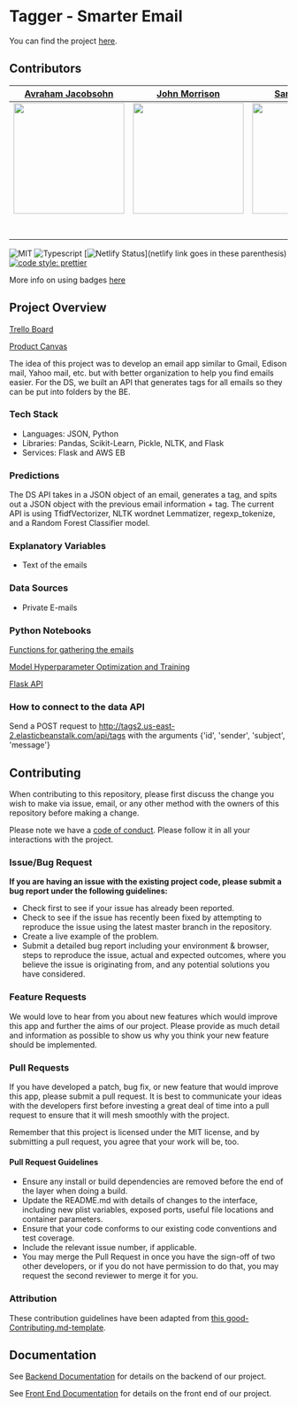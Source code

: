 # Tagger - Smarter Email

You can find the project [here](https://tagger-fe-revert.now.sh/).

## Contributors
[Avraham Jacobsohn](https://github.com/noreallyimfine) |  [John Morrison](https://github.com/JohnMorrisonn) | [Samuel Hepner](https://github.com/samuelhepner)
----------------------------------------------------------------------------------------------------------- | ----------------------------------------------------------------------------------------------------------- | -----------------------------------------------------------------------------------------------------------
[<img src="https://ca.slack-edge.com/T4JUEB3ME-UJJJCQN4R-3d9845ab1b54-512" width = "200" />](https://github.com/noreallyimfine) | [<img src="https://ca.slack-edge.com/T4JUEB3ME-UL5V3G7A9-f4a14f4623d7-512" width = "200" />](https://github.com/JohnMorrisonn) | [<img src="https://ca.slack-edge.com/T4JUEB3ME-UJ5GAHMS7-abc28b1e9d94-512" width = "200" />](https://github.com/samuelhepner)
[<img src="https://github.com/favicon.ico" width="15"> ](https://github.com/noreallyimfine)|[<img src="https://github.com/favicon.ico" width="15"> ](https://github.com/JohnMorrisonn) | [<img src="https://github.com/favicon.ico" width="15"> ](https://github.com/samuelhepner)
[ <img src="https://static.licdn.com/sc/h/al2o9zrvru7aqj8e1x2rzsrca" width="15"> ](https://www.linkedin.com/in/avraham-jacobsohn-b88b4526/) | [ <img src="https://static.licdn.com/sc/h/al2o9zrvru7aqj8e1x2rzsrca" width="15"> ](https://www.linkedin.com/in/johnjmorrison/) | [ <img src="https://static.licdn.com/sc/h/al2o9zrvru7aqj8e1x2rzsrca" width="15"> ](https://www.linkedin.com/in/samuel-hepner/)  



![MIT](https://img.shields.io/packagist/l/doctrine/orm.svg)
![Typescript](https://img.shields.io/npm/types/typescript.svg?style=flat)
[![Netlify Status](https://api.netlify.com/api/v1/badges/b5c4db1c-b10d-42c3-b157-3746edd9e81d/deploy-status)](netlify link goes in these parenthesis)
[![code style: prettier](https://img.shields.io/badge/code_style-prettier-ff69b4.svg?style=flat-square)](https://github.com/prettier/prettier)

More info on using badges [here](https://github.com/badges/shields)

## Project Overview

[Trello Board](https://trello.com/b/39GG7MwY/tagger-smarter-email)

[Product Canvas](https://www.notion.so/Tagger-Smarter-Email-01673a2ed9e54cb8834b959ad39f7de2)

The idea of this project was to develop an email app similar to Gmail, Edison mail, Yahoo mail, etc. but with better organization to help you find emails easier. For the DS, we built an API that generates tags for all emails so they can be put into folders by the BE.

### Tech Stack

 -   Languages: JSON, Python
 -   Libraries: Pandas, Scikit-Learn, Pickle, NLTK, and Flask
 -   Services: Flask and AWS EB

### Predictions

The DS API takes in a JSON object of an email, generates a tag, and spits out a JSON object with the previous email information + tag. The current API is using TfidfVectorizer, NLTK wordnet Lemmatizer, regexp_tokenize, and a Random Forest Classifier model.

### Explanatory Variables

-   Text of the emails 

### Data Sources

-   Private E-mails

### Python Notebooks

[Functions for gathering the emails](https://github.com/samuelhepner/tagger-ds/blob/master/Jay%20email%20functions/email_functions.ipynb)

[Model Hyperparameter Optimization and Training](https://github.com/Lambda-School-Labs/tagger-ds/blob/sam-branch/labs_sam(3).ipynb)

[Flask API](https://github.com/Lambda-School-Labs/tagger-ds/blob/sam-branch/API/application.py)


### How to connect to the data API

Send a POST request to http://tags2.us-east-2.elasticbeanstalk.com/api/tags with the arguments {'id', 'sender', 'subject', 'message'}

## Contributing

When contributing to this repository, please first discuss the change you wish to make via issue, email, or any other method with the owners of this repository before making a change.

Please note we have a [code of conduct](./code_of_conduct.md.md). Please follow it in all your interactions with the project.

### Issue/Bug Request

 **If you are having an issue with the existing project code, please submit a bug report under the following guidelines:**
 - Check first to see if your issue has already been reported.
 - Check to see if the issue has recently been fixed by attempting to reproduce the issue using the latest master branch in the repository.
 - Create a live example of the problem.
 - Submit a detailed bug report including your environment & browser, steps to reproduce the issue, actual and expected outcomes,  where you believe the issue is originating from, and any potential solutions you have considered.

### Feature Requests

We would love to hear from you about new features which would improve this app and further the aims of our project. Please provide as much detail and information as possible to show us why you think your new feature should be implemented.

### Pull Requests

If you have developed a patch, bug fix, or new feature that would improve this app, please submit a pull request. It is best to communicate your ideas with the developers first before investing a great deal of time into a pull request to ensure that it will mesh smoothly with the project.

Remember that this project is licensed under the MIT license, and by submitting a pull request, you agree that your work will be, too.

#### Pull Request Guidelines

- Ensure any install or build dependencies are removed before the end of the layer when doing a build.
- Update the README.md with details of changes to the interface, including new plist variables, exposed ports, useful file locations and container parameters.
- Ensure that your code conforms to our existing code conventions and test coverage.
- Include the relevant issue number, if applicable.
- You may merge the Pull Request in once you have the sign-off of two other developers, or if you do not have permission to do that, you may request the second reviewer to merge it for you.

### Attribution

These contribution guidelines have been adapted from [this good-Contributing.md-template](https://gist.github.com/PurpleBooth/b24679402957c63ec426).

## Documentation

See [Backend Documentation](https://github.com/Lambda-School-Labs/tagger-be) for details on the backend of our project.

See [Front End Documentation](https://github.com/Lambda-School-Labs/tagger-fe) for details on the front end of our project.

